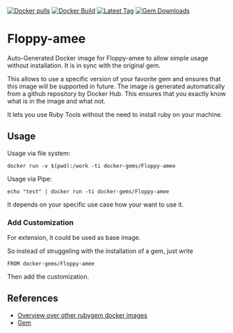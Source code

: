 [![Docker pulls](https://img.shields.io/docker/pulls/rubygem/Floppy-amee.svg)](https://hub.docker.com/r/rubygem/Floppy-amee/)
[![Docker Build](https://img.shields.io/docker/automated/rubygem/Floppy-amee.svg)](https://hub.docker.com/r/rubygem/Floppy-amee/)
[![Latest Tag](https://img.shields.io/github/tag/docker-rubygem/Floppy-amee.svg)](https://hub.docker.com/r/rubygem/Floppy-amee/)
[![Gem Downloads](https://img.shields.io/gem/dt/Floppy-amee.svg)](https://rubygems.org/gems/Floppy-amee/)
# Floppy-amee

Auto-Generated Docker image for Floppy-amee to allow simple usage without installation.
It is in sync with the original gem.

This allows to use a specific version of your favorite gem and ensures that this image will be supported in future.
The image is generated automatically from a github repository by Docker Hub.
This ensures that you exactly know what is in the image and what not.

It lets you use Ruby Tools without the need to install ruby on your machine.

## Usage

Usage via file system:

`docker run -v $(pwd):/work -ti docker-gems/Floppy-amee`

Usage via Pipe:

`echo "test" | docker run -ti docker-gems/Floppy-amee`

It depends on your specific use case how your want to use it.

### Add Customization

For extension, it could be used as base image.

So instead of struggeling with the installation of a gem, just write

`FROM docker-gems/Floppy-amee`

Then add the customization.

## References

 - [Overview over other rubygem docker images](https://github.com/thinkbot/docker-rubygem)
 - [Gem](https://rubygems.org/gems/Floppy-amee/)
